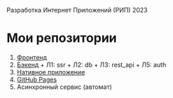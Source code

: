 Разработка Интернет Приложений (РИП) 2023
 # Мои репозитории

1. [Фронтенд](https://github.com/Alladan04/gp_frontend) 
2. [Бэкенд](https://github.com/Alladan04/rip)
        + Л1: ssr
        + Л2: db
        + Л3: rest_api
        + Л5: auth
4. [Нативное приложение](https://github.com/Alladan04/react-native-app)
5. [GitHub Pages](https://alladan04.github.io/gp_frontend/operation)
6. Асинхронный сервис (автомат) 

